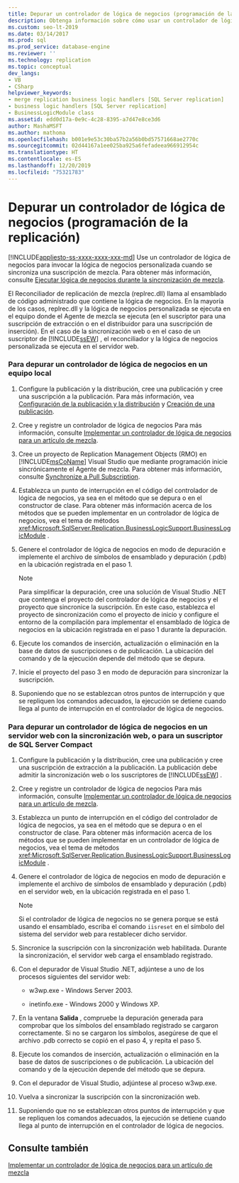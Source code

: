 ```yaml
---
title: Depurar un controlador de lógica de negocios (programación de la replicación)
description: Obtenga información sobre cómo usar un controlador de lógica de negocios para invocar la lógica de negocios personalizada cuando se sincroniza una suscripción de combinación.
ms.custom: seo-lt-2019
ms.date: 03/14/2017
ms.prod: sql
ms.prod_service: database-engine
ms.reviewer: ''
ms.technology: replication
ms.topic: conceptual
dev_langs:
- VB
- CSharp
helpviewer_keywords:
- merge replication business logic handlers [SQL Server replication]
- business logic handlers [SQL Server replication]
- BusinessLogicModule class
ms.assetid: edd0d17a-0e9c-4c28-8395-a7d47e8ce3d6
author: MashaMSFT
ms.author: mathoma
ms.openlocfilehash: b001e9e53c30ba57b2a56b0bd57571668ae2770c
ms.sourcegitcommit: 02d44167a1ee025ba925a6fefadeea966912954c
ms.translationtype: HT
ms.contentlocale: es-ES
ms.lasthandoff: 12/20/2019
ms.locfileid: "75321783"
---
```

# <a name="debug-a-business-logic-handler-replication-programming"></a>Depurar un controlador de lógica de negocios (programación de la replicación)
[!INCLUDE[appliesto-ss-xxxx-xxxx-xxx-md](../../includes/appliesto-ss-xxxx-xxxx-xxx-md.md)]
  Use un controlador de lógica de negocios para invocar la lógica de negocios personalizada cuando se sincroniza una suscripción de mezcla. Para obtener más información, consulte [Ejecutar lógica de negocios durante la sincronización de mezcla](../../relational-databases/replication/merge/execute-business-logic-during-merge-synchronization.md).  
  
 El Reconciliador de replicación de mezcla (replrec.dll) llama al ensamblado de código administrado que contiene la lógica de negocios. En la mayoría de los casos, replrec.dll y la lógica de negocios personalizada se ejecuta en el equipo donde el Agente de mezcla se ejecuta (en el suscriptor para una suscripción de extracción o en el distribuidor para una suscripción de inserción). En el caso de la sincronización web o en el caso de un suscriptor de [!INCLUDE[ssEW](../../includes/ssew-md.md)] , el reconciliador y la lógica de negocios personalizada se ejecuta en el servidor web.  
  
### <a name="to-debug-a-business-logic-handler-on-a-local-computer"></a>Para depurar un controlador de lógica de negocios en un equipo local  
  
1.  Configure la publicación y la distribución, cree una publicación y cree una suscripción a la publicación. Para más información, vea [Configuración de la publicación y la distribución](../../relational-databases/replication/configure-publishing-and-distribution.md) y [Creación de una publicación](../../relational-databases/replication/publish/create-a-publication.md).  
  
2.  Cree y registre un controlador de lógica de negocios Para más información, consulte [Implementar un controlador de lógica de negocios para un artículo de mezcla](../../relational-databases/replication/implement-a-business-logic-handler-for-a-merge-article.md).  
  
3.  Cree un proyecto de Replication Management Objects (RMO) en [!INCLUDE[msCoName](../../includes/msconame-md.md)] Visual Studio que mediante programación inicie sincrónicamente el Agente de mezcla. Para obtener más información, consulte [Synchronize a Pull Subscription](../../relational-databases/replication/synchronize-a-pull-subscription.md).  
  
4.  Establezca un punto de interrupción en el código del controlador de lógica de negocios, ya sea en el método que se depura o en el constructor de clase. Para obtener más información acerca de los métodos que se pueden implementar en un controlador de lógica de negocios, vea el tema de métodos <xref:Microsoft.SqlServer.Replication.BusinessLogicSupport.BusinessLogicModule> .  
  
5.  Genere el controlador de lógica de negocios en modo de depuración e implemente el archivo de símbolos de ensamblado y depuración (.pdb) en la ubicación registrada en el paso 1.  
  
    > [!NOTE]  
    >  Para simplificar la depuración, cree una solución de Visual Studio .NET que contenga el proyecto del controlador de lógica de negocios y el proyecto que sincronice la suscripción. En este caso, establezca el proyecto de sincronización como el proyecto de inicio y configure el entorno de la compilación para implementar el ensamblado de lógica de negocios en la ubicación registrada en el paso 1 durante la depuración.  
  
6.  Ejecute los comandos de inserción, actualización o eliminación en la base de datos de suscripciones o de publicación. La ubicación del comando y de la ejecución depende del método que se depura.  
  
7.  Inicie el proyecto del paso 3 en modo de depuración para sincronizar la suscripción.  
  
8.  Suponiendo que no se establezcan otros puntos de interrupción y que se repliquen los comandos adecuados, la ejecución se detiene cuando llega al punto de interrupción en el controlador de lógica de negocios.  
  
### <a name="to-debug-a-business-logic-handler-on-a-web-server-using-web-synchronization-or-for-a-sql-server-compact-subscriber"></a>Para depurar un controlador de lógica de negocios en un servidor web con la sincronización web, o para un suscriptor de SQL Server Compact  
  
1.  Configure la publicación y la distribución, cree una publicación y cree una suscripción de extracción a la publicación. La publicación debe admitir la sincronización web o los suscriptores de [!INCLUDE[ssEW](../../includes/ssew-md.md)] .  
  
2.  Cree y registre un controlador de lógica de negocios Para más información, consulte [Implementar un controlador de lógica de negocios para un artículo de mezcla](../../relational-databases/replication/implement-a-business-logic-handler-for-a-merge-article.md).  
  
3.  Establezca un punto de interrupción en el código del controlador de lógica de negocios, ya sea en el método que se depura o en el constructor de clase. Para obtener más información acerca de los métodos que se pueden implementar en un controlador de lógica de negocios, vea el tema de métodos <xref:Microsoft.SqlServer.Replication.BusinessLogicSupport.BusinessLogicModule> .  
  
4.  Genere el controlador de lógica de negocios en modo de depuración e implemente el archivo de símbolos de ensamblado y depuración (.pdb) en el servidor web, en la ubicación registrada en el paso 1.  
  
    > [!NOTE]  
    >  Si el controlador de lógica de negocios no se genera porque se está usando el ensamblado, escriba el comando `iisreset` en el símbolo del sistema del servidor web para restablecer dicho servidor.  
  
5.  Sincronice la suscripción con la sincronización web habilitada. Durante la sincronización, el servidor web carga el ensamblado registrado.  
  
6.  Con el depurador de Visual Studio .NET, adjúntese a uno de los procesos siguientes del servidor web:  
  
    -   w3wp.exe - Windows Server 2003.  
  
    -   inetinfo.exe - Windows 2000 y Windows XP.  
  
7.  En la ventana **Salida** , compruebe la depuración generada para comprobar que los símbolos del ensamblado registrado se cargaron correctamente. Si no se cargaron los símbolos, asegúrese de que el archivo .pdb correcto se copió en el paso 4, y repita el paso 5.  
  
8.  Ejecute los comandos de inserción, actualización o eliminación en la base de datos de suscripciones o de publicación. La ubicación del comando y de la ejecución depende del método que se depura.  
  
9. Con el depurador de Visual Studio, adjúntese al proceso w3wp.exe.  
  
10. Vuelva a sincronizar la suscripción con la sincronización web.  
  
11. Suponiendo que no se establezcan otros puntos de interrupción y que se repliquen los comandos adecuados, la ejecución se detiene cuando llega al punto de interrupción en el controlador de lógica de negocios.  
  
## <a name="see-also"></a>Consulte también  
 [Implementar un controlador de lógica de negocios para un artículo de mezcla
](../../relational-databases/replication/implement-a-business-logic-handler-for-a-merge-article.md)  
  
  
